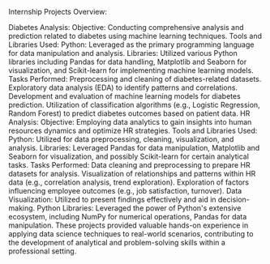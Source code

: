 
Internship Projects Overview:

Diabetes Analysis:
Objective: Conducting comprehensive analysis and prediction related to diabetes using machine learning techniques.
Tools and Libraries Used:
Python: Leveraged as the primary programming language for data manipulation and analysis.
Libraries: Utilized various Python libraries including Pandas for data handling, Matplotlib and Seaborn for visualization, and Scikit-learn for implementing machine learning models.
Tasks Performed:
Preprocessing and cleaning of diabetes-related datasets.
Exploratory data analysis (EDA) to identify patterns and correlations.
Development and evaluation of machine learning models for diabetes prediction.
Utilization of classification algorithms (e.g., Logistic Regression, Random Forest) to predict diabetes outcomes based on patient data.
HR Analysis:
Objective: Employing data analytics to gain insights into human resources dynamics and optimize HR strategies.
Tools and Libraries Used:
Python: Utilized for data preprocessing, cleaning, visualization, and analysis.
Libraries: Leveraged Pandas for data manipulation, Matplotlib and Seaborn for visualization, and possibly Scikit-learn for certain analytical tasks.
Tasks Performed:
Data cleaning and preprocessing to prepare HR datasets for analysis.
Visualization of relationships and patterns within HR data (e.g., correlation analysis, trend exploration).
Exploration of factors influencing employee outcomes (e.g., job satisfaction, turnover).
Data Visualization: Utilized to present findings effectively and aid in decision-making.
Python Libraries: Leveraged the power of Python's extensive ecosystem, including NumPy for numerical operations, Pandas for data manipulation.
These projects provided valuable hands-on experience in applying data science techniques to real-world scenarios, contributing to the development of analytical and problem-solving skills within a professional setting.

